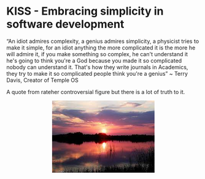 # KISS - Embracing simplicity in software development

“An idiot admires complexity, a genius admires simplicity, a physicist tries to make it simple, for an idiot anything the more complicated it is the more he will admire it, if you make something so complex, he can't understand it he's going to think you're a God because you made it so complicated nobody can understand it. That's how they write journals in Academics, they try to make it so complicated people think you're a genius” ~ Terry Davis, Creator of Temple OS

A quote from rateher controversial figure but there is a lot of truth to it.

<p align="center"><img src="https://raw.githubusercontent.com/MaciekWin3/blog/main/articles/assets/wieczorem.jpg" alt="Custom image"/></p>
